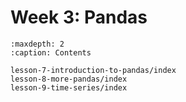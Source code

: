 # Week 3: Pandas
```{toctree}
:maxdepth: 2
:caption: Contents

lesson-7-introduction-to-pandas/index
lesson-8-more-pandas/index
lesson-9-time-series/index
```